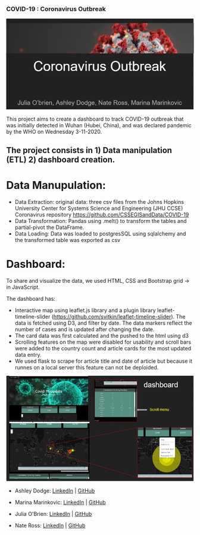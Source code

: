 ### COVID-19 : Coronavirus Outbreak

![](assets/images/title.PNG)

This project aims to create a dashboard to track COVID-19 outbreak that was initially detected in Wuhan (Hubei, China), and was declared pandemic by the WHO on Wednesday 3-11-2020.

## The project consists in 1) Data manipulation (ETL) 2) dashboard creation.

# Data Manupulation:
- Data Extraction: 
    original data: three csv  files from the Johns Hopkins University Center for Systems Science and Engineering (JHU CCSE) Coronavirus repository https://github.com/CSSEGISandData/COVID-19
- Data Transformation: 
    Pandas using .melt() to transform the tables and partial-pivot the DataFrame. 
- Data Loading: 
    Data was loaded to postgresSQL using sqlalchemy and the transformed table was exported as csv

# Dashboard:

To share and visualize the data, we used HTML, CSS and Bootstrap grid -> in JavaScript. 

The dashboard has:

- Interactive map using leaflet.js library and a plugin library leaflet-timeline-slider (https://github.com/svitkin/leaflet-timeline-slider). The data is fetched using D3, and filter by date. The data markers reflect the number of cases and is updated after changing the date.  
- The card data was first calculated and the pushed to the html using d3
- Scrolling features on the map were disabled for usability and scroll bars were added to the country count and article cards for the most updated data entry.
- We used flask to scrape for article title and date of article but because it runnes on a local server this feature can not be deploided. 

![](assets/images/Dashboard.PNG)



* Ashley Dodge: [LinkedIn](https://www.linkedin.com/in/ashleydodge88/) | [GitHub](https://github.com/adodge88)

* Marina Marinkovic: [LinkedIn](https://www.linkedin.com/in/marinamarinkovic/) | [GitHub](https://github.com/MPdeM)

* Julia O'Brien: [LinkedIn](https://www.linkedin.com/in/jobrien1726/) | [GitHub](https://github.com/jobrien1726)

* Nate Ross: [LinkedIn](https://www.linkedin.com/in/nathanielross/) | [GitHub](https://github.com/nathanielross)
